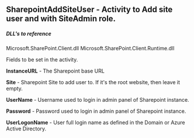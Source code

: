 ## SharepointAddSiteUser - Activity to Add site user and with SiteAdmin role.

##### DLL's to reference
Microsoft.SharePoint.Client.dll
Microsoft.SharePoint.Client.Runtime.dll

Fields to be set in the activity.

**InstanceURL** 	- The Sharepoint base URL

**Site**			- Sharepoint Site to add user to. If it's the root website, then leave it empty.

**UserName**		- Username used to login in admin panel of Sharepoint instance.

**Password**		- Password used to login in admin panel of Sharepoint instance.

**UserLogonName** 	- User full login name as defined in the Domain or Azure Active Directory.
